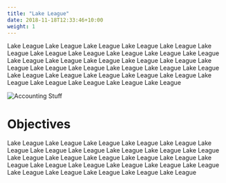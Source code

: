 ```yaml
---
title: "Lake League"
date: 2018-11-18T12:33:46+10:00
weight: 1
---
```


Lake League Lake League Lake League Lake League Lake League Lake League Lake League Lake League Lake League Lake League Lake League Lake League Lake League Lake League Lake League Lake League Lake League Lake League Lake League Lake League Lake League Lake League Lake League Lake League Lake League Lake League Lake League Lake League Lake League Lake League Lake League Lake League 

![Accounting Stuff](/images/austin-distel-nGc5RT2HmF0-unsplash.jpg)

# Objectives

Lake League Lake League Lake League Lake League Lake League Lake League Lake League Lake League Lake League Lake League Lake League Lake League Lake League Lake League Lake League Lake League Lake League Lake League Lake League Lake League Lake League Lake League Lake League Lake League Lake League Lake League Lake League 
